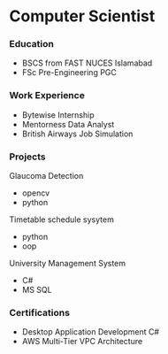 # Computer Scientist

### Education
- BSCS from FAST NUCES Islamabad
- FSc Pre-Engineering PGC

### Work Experience
- Bytewise Internship
- Mentorness Data Analyst
- British Airways Job Simulation

### Projects
Glaucoma Detection
- opencv
- python
  
Timetable schedule sysytem
- python
- oop
  
University Management System
- C#
- MS SQL

### Certifications
- Desktop Application Development C#
- AWS Multi-Tier VPC Architecture
